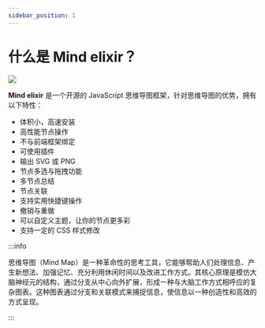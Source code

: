```yaml
---
sidebar_position: 1
---
```


# 什么是 Mind elixir？

![](/img/screenshot.png)

**Mind elixir** 是一个开源的 JavaScript 思维导图框架，针对思维导图的优势，拥有以下特性：

- 体积小，高速安装
- 高性能节点操作
- 不与前端框架绑定
- 可使用插件
- 输出 SVG 或 PNG
- 节点多选与拖拽功能
- 多节点总结
- 节点关联
- 支持实用快捷键操作
- 撤销与重做
- 可以自定义主题，让你的节点更多彩
- 支持一定的 CSS 样式修改

:::info

思维导图（Mind Map）是一种革命性的思考工具，它能够帮助人们处理信息、产生新想法、加强记忆、充分利用休闲时间以及改进工作方式。其核心原理是模仿大脑神经元的结构，通过分支从中心向外扩展，形成一种与大脑工作方式相呼应的复杂图表。这种图表通过分支和关联模式来捕捉信息，使信息以一种创造性和高效的方式呈现。

:::